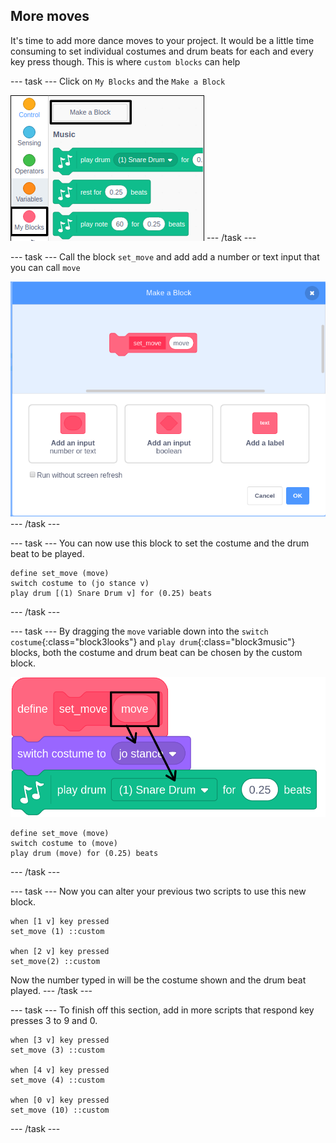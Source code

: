 ## More moves

It's time to add more dance moves to your project. It would be a little time consuming to set individual costumes and drum beats for each and every key press though. This is where `custom blocks` can help

--- task ---
Click on `My Blocks` and the `Make a Block`

![make_a_block](images/make_a_block.png)
--- /task ---

--- task ---
Call the block `set_move` and add add a number or text input that you can call `move`

![define_block.png](images/define_block.png)
--- /task ---

--- task ---
You can now use this block to set the costume and the drum beat to be played.

```blocks3
define set_move (move)
switch costume to (jo stance v)
play drum [(1) Snare Drum v] for (0.25) beats
```
--- /task ---

--- task ---
By dragging the `move` variable down into the `switch costume`{:class="block3looks"} and `play drum`{:class="block3music"} blocks, both the costume and drum beat can be chosen by the custom block.

![move](images/move.png)

```blocks3
define set_move (move)
switch costume to (move)
play drum (move) for (0.25) beats
```
--- /task ---

--- task ---
Now you can alter your previous two scripts to use this new block.

```blocks3
when [1 v] key pressed
set_move (1) ::custom

when [2 v] key pressed
set_move(2) ::custom
```

Now the number typed in will be the costume shown and the drum beat played.
--- /task ---

--- task ---
To finish off this section, add in more scripts that respond key presses 3 to 9 and 0.

```blocks3
when [3 v] key pressed
set_move (3) ::custom

when [4 v] key pressed
set_move (4) ::custom

when [0 v] key pressed
set_move (10) ::custom
```
--- /task ---
